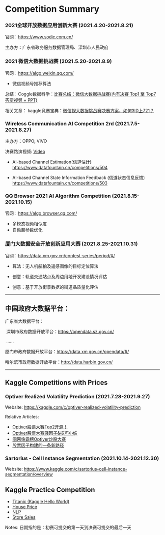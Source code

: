 # Competition Summary

### 2021全球开放数据应用创新大赛 (2021.4.20-2021.8.21)

官网：https://www.sodic.com.cn/

主办方：广东省政务服务数据管理局、深圳市人民政府

### 2021 微信大数据挑战赛 (2021.5.20-2021.8.9)

官网：https://algo.weixin.qq.com/

- 微信视频号推荐算法

总结：Coggle数据科学：[比赛总结：微信大数据挑战赛(内有决赛 Top1 至 Top7答辩视频 + PPT)](https://mp.weixin.qq.com/s/PHjGDyu4XqUezUr6DjYXxg)

相关文章： kaggle竞赛宝典：[微信视大数据挑战赛决赛方案，如何3ID上721？](https://mp.weixin.qq.com/s/9sobcbtzGLsJdqzV827aPQ)

### Wireless Communication AI Competition 2rd (2021.7.5-2021.8.27)

主办方：OPPO, VIVO

决赛路演视频: [Video](ttps://wx.vzan.com/live/tvchat-1109209365?shauid=8LnmgfEev_vflZjw-fcJfw**&vprid=0&sharetstamp=1632809036173)

- AI-based Channel Estimation(信道估计) https://www.datafountain.cn/competitions/504

- AI-based Channel State Information Feedback (信道状态信息反馈) https://www.datafountain.cn/competitions/503

### QQ Browser 2021 AI Algorithm Competition (2021.8.15-2021.10.15)

官网：https://algo.browser.qq.com/

- 多模态视频相似度
- 自动超参数优化

### 厦门大数据安全开放创新应用大赛 (2021.8.25-2021.10.31)

官网：https://data.xm.gov.cn/contest-series/period/#/

- 算法：无人机航拍及遥感图像的目标定位算法

- 创意：轨道交通站点及周边用地开发建设情况评估

- 创意：基于开放街景数据的街道品质量化评估

---

## 中国政府大数据平台：

广东省大数据平台：

​	深圳市政府数据开放平台：https://opendata.sz.gov.cn/

​	......

厦门市政府数据开放平台：https://data.xm.gov.cn/opendata/#/

哈尔滨市政府数据开放平台：http://data.harbin.gov.cn/

---

## Kaggle Competitions with Prices

### Optiver Realized Volatility Prediction (2021.7.28-2021.9.27)

Website: https://kaggle.com/c/optiver-realized-volatility-prediction

Relative Articles:

- [Optiver股票大赛Top2开源！](https://mp.weixin.qq.com/s/et0VzgI9F-7zxA9NbpTDOg)
- [Optiver股票大赛骚因子&技巧小结](https://mp.weixin.qq.com/s/FclxWLWMyM68Hjbm5aB8fA)
- [图网络霸榜Optiver炒股大赛](https://mp.weixin.qq.com/s/58zDsMzZ9tWhYr4NolvuJw)
- [股票因子构建的一条新路径](https://mp.weixin.qq.com/s/snASL1mgAXyOf3qYlxUU9g)

### Sartorius - Cell Instance Segmentation (2021.10.14-2021.12.30)

Website: https://www.kaggle.com/c/sartorius-cell-instance-segmentation/overview

## Kaggle Practice Competition

- [Titanic (Kaggle Hello World)](https://www.kaggle.com/c/titanic)
- [House Price](https://www.kaggle.com/c/house-prices-advanced-regression-techniques)
- [NLP](https://www.kaggle.com/c/nlp-getting-started)
- [Store Sales](https://www.kaggle.com/c/store-sales-time-series-forecasting)

Notes: 日期指的是：初赛可提交的第一天到决赛可提交的最后一天

